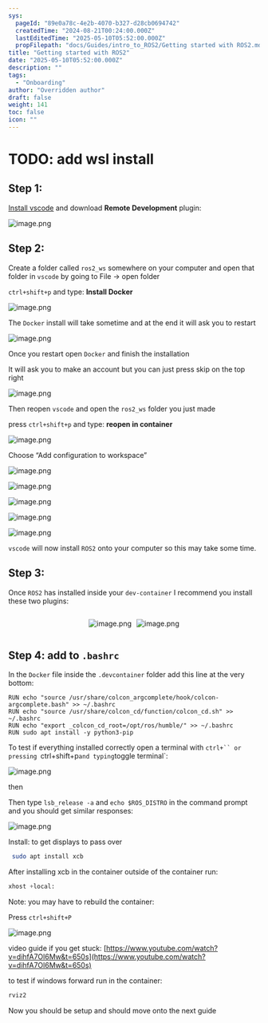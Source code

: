 ```yaml
---
sys:
  pageId: "89e0a78c-4e2b-4070-b327-d28cb0694742"
  createdTime: "2024-08-21T00:24:00.000Z"
  lastEditedTime: "2025-05-10T05:52:00.000Z"
  propFilepath: "docs/Guides/intro_to_ROS2/Getting started with ROS2.md"
title: "Getting started with ROS2"
date: "2025-05-10T05:52:00.000Z"
description: ""
tags:
  - "Onboarding"
author: "Overridden author"
draft: false
weight: 141
toc: false
icon: ""
---
```


# TODO: add wsl install

## Step 1:

[Install vscode](https://code.visualstudio.com/download) and download **Remote Development** plugin:

![image.png](https://prod-files-secure.s3.us-west-2.amazonaws.com/d518164a-d88e-44d1-a4ee-3adb3bd8bce0/efb52993-1881-4a40-b95e-6f020334f022/image.png?X-Amz-Algorithm=AWS4-HMAC-SHA256&X-Amz-Content-Sha256=UNSIGNED-PAYLOAD&X-Amz-Credential=ASIAZI2LB466UZ6FA6KP%2F20250529%2Fus-west-2%2Fs3%2Faws4_request&X-Amz-Date=20250529T121543Z&X-Amz-Expires=3600&X-Amz-Security-Token=IQoJb3JpZ2luX2VjEMT%2F%2F%2F%2F%2F%2F%2F%2F%2F%2FwEaCXVzLXdlc3QtMiJHMEUCIAoh45niYvgIgG89Mbfe4GWvuL5FOQzDlMWeXiX%2FocN%2FAiEAxsxpSigezWWYcBvHgSteGWgwFytOyQbZD%2BS8I9DABpMqiAQIjP%2F%2F%2F%2F%2F%2F%2F%2F%2F%2FARAAGgw2Mzc0MjMxODM4MDUiDKcW%2Fd7Px%2FvY%2BFF7PircAxhk4YLy6X6RFjOojayNb4WBNxwInWzG0enbcCslk7SVJSvwbAkJiv3QfoejQ6IS2kXti1Uu1ehR83BswJq%2BclpS8ZtQD%2FleY8%2FfMkxCiIsTveMdcTxdY6h7eZ7v8eB5N7RJMvWDq6XM2tZDpGb9%2B40%2FjAMebQPZ6mnPs3jBFp0W8WBR2vgUNnA1f7Pd5kGp6RD1Z%2FKCBXYq1A410Eo7N1JDbuywmIMu%2FFHm5vtIg3v5bxSA1%2BXowZWu1fM8vUnD%2FFZaF2HB6TcihsPOcymgr7%2BLq3r9uPTC5zwRok8eWDW7qFrPBdPQ1DL0F7dL%2B1Nw0XcTJdS77jDPsDwXeFuPhdG57%2FEeaiy0QVsbPYtgbFpIFB49sxiiMgonSGI3YdDuNsTPUI6T92GOvWyND6WfLtzk8R6zKguXwCVSJiQN9aTZSaWftNoDVUH9QT9yYdgKVTMKvI5YIgmiTsEFV18bWEoVY914dbFE6abWN4ExAy578BAIO3SRgwwjvu3D2wd3GUUaGiaH%2BMmnBld4FCQZau8DgxZTWDb8%2FcNbKv%2F2xr7cB8TLXk77zI8kjM2bG2yy8yxO%2BO6k%2FlusUaR6f8d4qwd91Q4OR7SNc5St%2FMDPaATCNVAUwI3xNGcYYUlXMPCI4cEGOqUBw%2FdJGnTganxiuDTQMLhjXvE24o1SB%2FOwDt6tNsrWFK2H5cQPluM8bQdCnPviIqFkCEswg53vOEKEksNAnYv2%2B79MHdAl07%2F5sgAdyvAMor5M2HGG81Luh%2BjAdWJQ7URi5rKyCsBW9OFfLdHy4%2Fu5cGXNCPi610iN41DsNv8aSRqKfP7Xnjx9h9V0ezpXQ8I1jzsrjysUgRnWAFRe9PQbCWwwDZky&X-Amz-Signature=24c11eb52c6759439a58828d40f51ce91ff6443338da95fbf9d5e70cdaf15b65&X-Amz-SignedHeaders=host&x-id=GetObject)

## Step 2:

Create a folder called `ros2_ws` somewhere on your computer and open that folder in `vscode` by going to File → open folder 

`ctrl+shift+p` and type: **Install Docker**

![image.png](https://prod-files-secure.s3.us-west-2.amazonaws.com/d518164a-d88e-44d1-a4ee-3adb3bd8bce0/2269dc0e-1cd5-47ff-bceb-c04ad9b2eab0/image.png?X-Amz-Algorithm=AWS4-HMAC-SHA256&X-Amz-Content-Sha256=UNSIGNED-PAYLOAD&X-Amz-Credential=ASIAZI2LB466UZ6FA6KP%2F20250529%2Fus-west-2%2Fs3%2Faws4_request&X-Amz-Date=20250529T121543Z&X-Amz-Expires=3600&X-Amz-Security-Token=IQoJb3JpZ2luX2VjEMT%2F%2F%2F%2F%2F%2F%2F%2F%2F%2FwEaCXVzLXdlc3QtMiJHMEUCIAoh45niYvgIgG89Mbfe4GWvuL5FOQzDlMWeXiX%2FocN%2FAiEAxsxpSigezWWYcBvHgSteGWgwFytOyQbZD%2BS8I9DABpMqiAQIjP%2F%2F%2F%2F%2F%2F%2F%2F%2F%2FARAAGgw2Mzc0MjMxODM4MDUiDKcW%2Fd7Px%2FvY%2BFF7PircAxhk4YLy6X6RFjOojayNb4WBNxwInWzG0enbcCslk7SVJSvwbAkJiv3QfoejQ6IS2kXti1Uu1ehR83BswJq%2BclpS8ZtQD%2FleY8%2FfMkxCiIsTveMdcTxdY6h7eZ7v8eB5N7RJMvWDq6XM2tZDpGb9%2B40%2FjAMebQPZ6mnPs3jBFp0W8WBR2vgUNnA1f7Pd5kGp6RD1Z%2FKCBXYq1A410Eo7N1JDbuywmIMu%2FFHm5vtIg3v5bxSA1%2BXowZWu1fM8vUnD%2FFZaF2HB6TcihsPOcymgr7%2BLq3r9uPTC5zwRok8eWDW7qFrPBdPQ1DL0F7dL%2B1Nw0XcTJdS77jDPsDwXeFuPhdG57%2FEeaiy0QVsbPYtgbFpIFB49sxiiMgonSGI3YdDuNsTPUI6T92GOvWyND6WfLtzk8R6zKguXwCVSJiQN9aTZSaWftNoDVUH9QT9yYdgKVTMKvI5YIgmiTsEFV18bWEoVY914dbFE6abWN4ExAy578BAIO3SRgwwjvu3D2wd3GUUaGiaH%2BMmnBld4FCQZau8DgxZTWDb8%2FcNbKv%2F2xr7cB8TLXk77zI8kjM2bG2yy8yxO%2BO6k%2FlusUaR6f8d4qwd91Q4OR7SNc5St%2FMDPaATCNVAUwI3xNGcYYUlXMPCI4cEGOqUBw%2FdJGnTganxiuDTQMLhjXvE24o1SB%2FOwDt6tNsrWFK2H5cQPluM8bQdCnPviIqFkCEswg53vOEKEksNAnYv2%2B79MHdAl07%2F5sgAdyvAMor5M2HGG81Luh%2BjAdWJQ7URi5rKyCsBW9OFfLdHy4%2Fu5cGXNCPi610iN41DsNv8aSRqKfP7Xnjx9h9V0ezpXQ8I1jzsrjysUgRnWAFRe9PQbCWwwDZky&X-Amz-Signature=ce0d807ed557240e16d10ab1024a5992c69412879bbe2725d7b43763b596df53&X-Amz-SignedHeaders=host&x-id=GetObject)

The `Docker` install will take sometime and at the end it will ask you to restart

![image.png](https://prod-files-secure.s3.us-west-2.amazonaws.com/d518164a-d88e-44d1-a4ee-3adb3bd8bce0/ed233f78-be33-4b1f-b89c-9c346c0e961e/image.png?X-Amz-Algorithm=AWS4-HMAC-SHA256&X-Amz-Content-Sha256=UNSIGNED-PAYLOAD&X-Amz-Credential=ASIAZI2LB466UZ6FA6KP%2F20250529%2Fus-west-2%2Fs3%2Faws4_request&X-Amz-Date=20250529T121543Z&X-Amz-Expires=3600&X-Amz-Security-Token=IQoJb3JpZ2luX2VjEMT%2F%2F%2F%2F%2F%2F%2F%2F%2F%2FwEaCXVzLXdlc3QtMiJHMEUCIAoh45niYvgIgG89Mbfe4GWvuL5FOQzDlMWeXiX%2FocN%2FAiEAxsxpSigezWWYcBvHgSteGWgwFytOyQbZD%2BS8I9DABpMqiAQIjP%2F%2F%2F%2F%2F%2F%2F%2F%2F%2FARAAGgw2Mzc0MjMxODM4MDUiDKcW%2Fd7Px%2FvY%2BFF7PircAxhk4YLy6X6RFjOojayNb4WBNxwInWzG0enbcCslk7SVJSvwbAkJiv3QfoejQ6IS2kXti1Uu1ehR83BswJq%2BclpS8ZtQD%2FleY8%2FfMkxCiIsTveMdcTxdY6h7eZ7v8eB5N7RJMvWDq6XM2tZDpGb9%2B40%2FjAMebQPZ6mnPs3jBFp0W8WBR2vgUNnA1f7Pd5kGp6RD1Z%2FKCBXYq1A410Eo7N1JDbuywmIMu%2FFHm5vtIg3v5bxSA1%2BXowZWu1fM8vUnD%2FFZaF2HB6TcihsPOcymgr7%2BLq3r9uPTC5zwRok8eWDW7qFrPBdPQ1DL0F7dL%2B1Nw0XcTJdS77jDPsDwXeFuPhdG57%2FEeaiy0QVsbPYtgbFpIFB49sxiiMgonSGI3YdDuNsTPUI6T92GOvWyND6WfLtzk8R6zKguXwCVSJiQN9aTZSaWftNoDVUH9QT9yYdgKVTMKvI5YIgmiTsEFV18bWEoVY914dbFE6abWN4ExAy578BAIO3SRgwwjvu3D2wd3GUUaGiaH%2BMmnBld4FCQZau8DgxZTWDb8%2FcNbKv%2F2xr7cB8TLXk77zI8kjM2bG2yy8yxO%2BO6k%2FlusUaR6f8d4qwd91Q4OR7SNc5St%2FMDPaATCNVAUwI3xNGcYYUlXMPCI4cEGOqUBw%2FdJGnTganxiuDTQMLhjXvE24o1SB%2FOwDt6tNsrWFK2H5cQPluM8bQdCnPviIqFkCEswg53vOEKEksNAnYv2%2B79MHdAl07%2F5sgAdyvAMor5M2HGG81Luh%2BjAdWJQ7URi5rKyCsBW9OFfLdHy4%2Fu5cGXNCPi610iN41DsNv8aSRqKfP7Xnjx9h9V0ezpXQ8I1jzsrjysUgRnWAFRe9PQbCWwwDZky&X-Amz-Signature=0ffdc30609cc321c301fa14b585971a372ff5e413068b7281004824fe1e14277&X-Amz-SignedHeaders=host&x-id=GetObject)

Once you restart open `Docker` and finish the installation

It will ask you to make an account but you can just press skip on the top right

![image.png](https://prod-files-secure.s3.us-west-2.amazonaws.com/d518164a-d88e-44d1-a4ee-3adb3bd8bce0/21010ad9-1659-4fd9-9f59-9932a09b2a3d/image.png?X-Amz-Algorithm=AWS4-HMAC-SHA256&X-Amz-Content-Sha256=UNSIGNED-PAYLOAD&X-Amz-Credential=ASIAZI2LB466UZ6FA6KP%2F20250529%2Fus-west-2%2Fs3%2Faws4_request&X-Amz-Date=20250529T121543Z&X-Amz-Expires=3600&X-Amz-Security-Token=IQoJb3JpZ2luX2VjEMT%2F%2F%2F%2F%2F%2F%2F%2F%2F%2FwEaCXVzLXdlc3QtMiJHMEUCIAoh45niYvgIgG89Mbfe4GWvuL5FOQzDlMWeXiX%2FocN%2FAiEAxsxpSigezWWYcBvHgSteGWgwFytOyQbZD%2BS8I9DABpMqiAQIjP%2F%2F%2F%2F%2F%2F%2F%2F%2F%2FARAAGgw2Mzc0MjMxODM4MDUiDKcW%2Fd7Px%2FvY%2BFF7PircAxhk4YLy6X6RFjOojayNb4WBNxwInWzG0enbcCslk7SVJSvwbAkJiv3QfoejQ6IS2kXti1Uu1ehR83BswJq%2BclpS8ZtQD%2FleY8%2FfMkxCiIsTveMdcTxdY6h7eZ7v8eB5N7RJMvWDq6XM2tZDpGb9%2B40%2FjAMebQPZ6mnPs3jBFp0W8WBR2vgUNnA1f7Pd5kGp6RD1Z%2FKCBXYq1A410Eo7N1JDbuywmIMu%2FFHm5vtIg3v5bxSA1%2BXowZWu1fM8vUnD%2FFZaF2HB6TcihsPOcymgr7%2BLq3r9uPTC5zwRok8eWDW7qFrPBdPQ1DL0F7dL%2B1Nw0XcTJdS77jDPsDwXeFuPhdG57%2FEeaiy0QVsbPYtgbFpIFB49sxiiMgonSGI3YdDuNsTPUI6T92GOvWyND6WfLtzk8R6zKguXwCVSJiQN9aTZSaWftNoDVUH9QT9yYdgKVTMKvI5YIgmiTsEFV18bWEoVY914dbFE6abWN4ExAy578BAIO3SRgwwjvu3D2wd3GUUaGiaH%2BMmnBld4FCQZau8DgxZTWDb8%2FcNbKv%2F2xr7cB8TLXk77zI8kjM2bG2yy8yxO%2BO6k%2FlusUaR6f8d4qwd91Q4OR7SNc5St%2FMDPaATCNVAUwI3xNGcYYUlXMPCI4cEGOqUBw%2FdJGnTganxiuDTQMLhjXvE24o1SB%2FOwDt6tNsrWFK2H5cQPluM8bQdCnPviIqFkCEswg53vOEKEksNAnYv2%2B79MHdAl07%2F5sgAdyvAMor5M2HGG81Luh%2BjAdWJQ7URi5rKyCsBW9OFfLdHy4%2Fu5cGXNCPi610iN41DsNv8aSRqKfP7Xnjx9h9V0ezpXQ8I1jzsrjysUgRnWAFRe9PQbCWwwDZky&X-Amz-Signature=8b6cff9769ae91c322c2761b2b9e609308202eadd4660ed94369b3acd9f37444&X-Amz-SignedHeaders=host&x-id=GetObject)

Then reopen `vscode` and open the `ros2_ws` folder you just made

press `ctrl+shift+p` and type: **reopen in container**

![image.png](https://prod-files-secure.s3.us-west-2.amazonaws.com/d518164a-d88e-44d1-a4ee-3adb3bd8bce0/4e93b8c2-41ad-488c-8095-c74205196118/image.png?X-Amz-Algorithm=AWS4-HMAC-SHA256&X-Amz-Content-Sha256=UNSIGNED-PAYLOAD&X-Amz-Credential=ASIAZI2LB466UZ6FA6KP%2F20250529%2Fus-west-2%2Fs3%2Faws4_request&X-Amz-Date=20250529T121543Z&X-Amz-Expires=3600&X-Amz-Security-Token=IQoJb3JpZ2luX2VjEMT%2F%2F%2F%2F%2F%2F%2F%2F%2F%2FwEaCXVzLXdlc3QtMiJHMEUCIAoh45niYvgIgG89Mbfe4GWvuL5FOQzDlMWeXiX%2FocN%2FAiEAxsxpSigezWWYcBvHgSteGWgwFytOyQbZD%2BS8I9DABpMqiAQIjP%2F%2F%2F%2F%2F%2F%2F%2F%2F%2FARAAGgw2Mzc0MjMxODM4MDUiDKcW%2Fd7Px%2FvY%2BFF7PircAxhk4YLy6X6RFjOojayNb4WBNxwInWzG0enbcCslk7SVJSvwbAkJiv3QfoejQ6IS2kXti1Uu1ehR83BswJq%2BclpS8ZtQD%2FleY8%2FfMkxCiIsTveMdcTxdY6h7eZ7v8eB5N7RJMvWDq6XM2tZDpGb9%2B40%2FjAMebQPZ6mnPs3jBFp0W8WBR2vgUNnA1f7Pd5kGp6RD1Z%2FKCBXYq1A410Eo7N1JDbuywmIMu%2FFHm5vtIg3v5bxSA1%2BXowZWu1fM8vUnD%2FFZaF2HB6TcihsPOcymgr7%2BLq3r9uPTC5zwRok8eWDW7qFrPBdPQ1DL0F7dL%2B1Nw0XcTJdS77jDPsDwXeFuPhdG57%2FEeaiy0QVsbPYtgbFpIFB49sxiiMgonSGI3YdDuNsTPUI6T92GOvWyND6WfLtzk8R6zKguXwCVSJiQN9aTZSaWftNoDVUH9QT9yYdgKVTMKvI5YIgmiTsEFV18bWEoVY914dbFE6abWN4ExAy578BAIO3SRgwwjvu3D2wd3GUUaGiaH%2BMmnBld4FCQZau8DgxZTWDb8%2FcNbKv%2F2xr7cB8TLXk77zI8kjM2bG2yy8yxO%2BO6k%2FlusUaR6f8d4qwd91Q4OR7SNc5St%2FMDPaATCNVAUwI3xNGcYYUlXMPCI4cEGOqUBw%2FdJGnTganxiuDTQMLhjXvE24o1SB%2FOwDt6tNsrWFK2H5cQPluM8bQdCnPviIqFkCEswg53vOEKEksNAnYv2%2B79MHdAl07%2F5sgAdyvAMor5M2HGG81Luh%2BjAdWJQ7URi5rKyCsBW9OFfLdHy4%2Fu5cGXNCPi610iN41DsNv8aSRqKfP7Xnjx9h9V0ezpXQ8I1jzsrjysUgRnWAFRe9PQbCWwwDZky&X-Amz-Signature=379a068649a681fb4edcfb6b33ebd7ccdf17aef9a099b61b4ee0c1906eed5648&X-Amz-SignedHeaders=host&x-id=GetObject)

Choose “Add configuration to workspace”

![image.png](https://prod-files-secure.s3.us-west-2.amazonaws.com/d518164a-d88e-44d1-a4ee-3adb3bd8bce0/9560b282-5060-4989-ba37-97e7b2c22476/image.png?X-Amz-Algorithm=AWS4-HMAC-SHA256&X-Amz-Content-Sha256=UNSIGNED-PAYLOAD&X-Amz-Credential=ASIAZI2LB466UZ6FA6KP%2F20250529%2Fus-west-2%2Fs3%2Faws4_request&X-Amz-Date=20250529T121543Z&X-Amz-Expires=3600&X-Amz-Security-Token=IQoJb3JpZ2luX2VjEMT%2F%2F%2F%2F%2F%2F%2F%2F%2F%2FwEaCXVzLXdlc3QtMiJHMEUCIAoh45niYvgIgG89Mbfe4GWvuL5FOQzDlMWeXiX%2FocN%2FAiEAxsxpSigezWWYcBvHgSteGWgwFytOyQbZD%2BS8I9DABpMqiAQIjP%2F%2F%2F%2F%2F%2F%2F%2F%2F%2FARAAGgw2Mzc0MjMxODM4MDUiDKcW%2Fd7Px%2FvY%2BFF7PircAxhk4YLy6X6RFjOojayNb4WBNxwInWzG0enbcCslk7SVJSvwbAkJiv3QfoejQ6IS2kXti1Uu1ehR83BswJq%2BclpS8ZtQD%2FleY8%2FfMkxCiIsTveMdcTxdY6h7eZ7v8eB5N7RJMvWDq6XM2tZDpGb9%2B40%2FjAMebQPZ6mnPs3jBFp0W8WBR2vgUNnA1f7Pd5kGp6RD1Z%2FKCBXYq1A410Eo7N1JDbuywmIMu%2FFHm5vtIg3v5bxSA1%2BXowZWu1fM8vUnD%2FFZaF2HB6TcihsPOcymgr7%2BLq3r9uPTC5zwRok8eWDW7qFrPBdPQ1DL0F7dL%2B1Nw0XcTJdS77jDPsDwXeFuPhdG57%2FEeaiy0QVsbPYtgbFpIFB49sxiiMgonSGI3YdDuNsTPUI6T92GOvWyND6WfLtzk8R6zKguXwCVSJiQN9aTZSaWftNoDVUH9QT9yYdgKVTMKvI5YIgmiTsEFV18bWEoVY914dbFE6abWN4ExAy578BAIO3SRgwwjvu3D2wd3GUUaGiaH%2BMmnBld4FCQZau8DgxZTWDb8%2FcNbKv%2F2xr7cB8TLXk77zI8kjM2bG2yy8yxO%2BO6k%2FlusUaR6f8d4qwd91Q4OR7SNc5St%2FMDPaATCNVAUwI3xNGcYYUlXMPCI4cEGOqUBw%2FdJGnTganxiuDTQMLhjXvE24o1SB%2FOwDt6tNsrWFK2H5cQPluM8bQdCnPviIqFkCEswg53vOEKEksNAnYv2%2B79MHdAl07%2F5sgAdyvAMor5M2HGG81Luh%2BjAdWJQ7URi5rKyCsBW9OFfLdHy4%2Fu5cGXNCPi610iN41DsNv8aSRqKfP7Xnjx9h9V0ezpXQ8I1jzsrjysUgRnWAFRe9PQbCWwwDZky&X-Amz-Signature=53b114486bb490ad4a70513ae46ffe91cdd5f1ea9c163b5c9e9d692de71b8848&X-Amz-SignedHeaders=host&x-id=GetObject)

![image.png](https://prod-files-secure.s3.us-west-2.amazonaws.com/d518164a-d88e-44d1-a4ee-3adb3bd8bce0/2ee63f81-886b-48e8-a553-dc6e5eac99e4/image.png?X-Amz-Algorithm=AWS4-HMAC-SHA256&X-Amz-Content-Sha256=UNSIGNED-PAYLOAD&X-Amz-Credential=ASIAZI2LB466UZ6FA6KP%2F20250529%2Fus-west-2%2Fs3%2Faws4_request&X-Amz-Date=20250529T121543Z&X-Amz-Expires=3600&X-Amz-Security-Token=IQoJb3JpZ2luX2VjEMT%2F%2F%2F%2F%2F%2F%2F%2F%2F%2FwEaCXVzLXdlc3QtMiJHMEUCIAoh45niYvgIgG89Mbfe4GWvuL5FOQzDlMWeXiX%2FocN%2FAiEAxsxpSigezWWYcBvHgSteGWgwFytOyQbZD%2BS8I9DABpMqiAQIjP%2F%2F%2F%2F%2F%2F%2F%2F%2F%2FARAAGgw2Mzc0MjMxODM4MDUiDKcW%2Fd7Px%2FvY%2BFF7PircAxhk4YLy6X6RFjOojayNb4WBNxwInWzG0enbcCslk7SVJSvwbAkJiv3QfoejQ6IS2kXti1Uu1ehR83BswJq%2BclpS8ZtQD%2FleY8%2FfMkxCiIsTveMdcTxdY6h7eZ7v8eB5N7RJMvWDq6XM2tZDpGb9%2B40%2FjAMebQPZ6mnPs3jBFp0W8WBR2vgUNnA1f7Pd5kGp6RD1Z%2FKCBXYq1A410Eo7N1JDbuywmIMu%2FFHm5vtIg3v5bxSA1%2BXowZWu1fM8vUnD%2FFZaF2HB6TcihsPOcymgr7%2BLq3r9uPTC5zwRok8eWDW7qFrPBdPQ1DL0F7dL%2B1Nw0XcTJdS77jDPsDwXeFuPhdG57%2FEeaiy0QVsbPYtgbFpIFB49sxiiMgonSGI3YdDuNsTPUI6T92GOvWyND6WfLtzk8R6zKguXwCVSJiQN9aTZSaWftNoDVUH9QT9yYdgKVTMKvI5YIgmiTsEFV18bWEoVY914dbFE6abWN4ExAy578BAIO3SRgwwjvu3D2wd3GUUaGiaH%2BMmnBld4FCQZau8DgxZTWDb8%2FcNbKv%2F2xr7cB8TLXk77zI8kjM2bG2yy8yxO%2BO6k%2FlusUaR6f8d4qwd91Q4OR7SNc5St%2FMDPaATCNVAUwI3xNGcYYUlXMPCI4cEGOqUBw%2FdJGnTganxiuDTQMLhjXvE24o1SB%2FOwDt6tNsrWFK2H5cQPluM8bQdCnPviIqFkCEswg53vOEKEksNAnYv2%2B79MHdAl07%2F5sgAdyvAMor5M2HGG81Luh%2BjAdWJQ7URi5rKyCsBW9OFfLdHy4%2Fu5cGXNCPi610iN41DsNv8aSRqKfP7Xnjx9h9V0ezpXQ8I1jzsrjysUgRnWAFRe9PQbCWwwDZky&X-Amz-Signature=04b3330c1a8fd53c04d8971ab050102984e2c16c11c1c1c164b4a224bd3da48b&X-Amz-SignedHeaders=host&x-id=GetObject)

![image.png](https://prod-files-secure.s3.us-west-2.amazonaws.com/d518164a-d88e-44d1-a4ee-3adb3bd8bce0/ae1580b2-b048-407e-aed9-b584224a7a04/image.png?X-Amz-Algorithm=AWS4-HMAC-SHA256&X-Amz-Content-Sha256=UNSIGNED-PAYLOAD&X-Amz-Credential=ASIAZI2LB466UZ6FA6KP%2F20250529%2Fus-west-2%2Fs3%2Faws4_request&X-Amz-Date=20250529T121543Z&X-Amz-Expires=3600&X-Amz-Security-Token=IQoJb3JpZ2luX2VjEMT%2F%2F%2F%2F%2F%2F%2F%2F%2F%2FwEaCXVzLXdlc3QtMiJHMEUCIAoh45niYvgIgG89Mbfe4GWvuL5FOQzDlMWeXiX%2FocN%2FAiEAxsxpSigezWWYcBvHgSteGWgwFytOyQbZD%2BS8I9DABpMqiAQIjP%2F%2F%2F%2F%2F%2F%2F%2F%2F%2FARAAGgw2Mzc0MjMxODM4MDUiDKcW%2Fd7Px%2FvY%2BFF7PircAxhk4YLy6X6RFjOojayNb4WBNxwInWzG0enbcCslk7SVJSvwbAkJiv3QfoejQ6IS2kXti1Uu1ehR83BswJq%2BclpS8ZtQD%2FleY8%2FfMkxCiIsTveMdcTxdY6h7eZ7v8eB5N7RJMvWDq6XM2tZDpGb9%2B40%2FjAMebQPZ6mnPs3jBFp0W8WBR2vgUNnA1f7Pd5kGp6RD1Z%2FKCBXYq1A410Eo7N1JDbuywmIMu%2FFHm5vtIg3v5bxSA1%2BXowZWu1fM8vUnD%2FFZaF2HB6TcihsPOcymgr7%2BLq3r9uPTC5zwRok8eWDW7qFrPBdPQ1DL0F7dL%2B1Nw0XcTJdS77jDPsDwXeFuPhdG57%2FEeaiy0QVsbPYtgbFpIFB49sxiiMgonSGI3YdDuNsTPUI6T92GOvWyND6WfLtzk8R6zKguXwCVSJiQN9aTZSaWftNoDVUH9QT9yYdgKVTMKvI5YIgmiTsEFV18bWEoVY914dbFE6abWN4ExAy578BAIO3SRgwwjvu3D2wd3GUUaGiaH%2BMmnBld4FCQZau8DgxZTWDb8%2FcNbKv%2F2xr7cB8TLXk77zI8kjM2bG2yy8yxO%2BO6k%2FlusUaR6f8d4qwd91Q4OR7SNc5St%2FMDPaATCNVAUwI3xNGcYYUlXMPCI4cEGOqUBw%2FdJGnTganxiuDTQMLhjXvE24o1SB%2FOwDt6tNsrWFK2H5cQPluM8bQdCnPviIqFkCEswg53vOEKEksNAnYv2%2B79MHdAl07%2F5sgAdyvAMor5M2HGG81Luh%2BjAdWJQ7URi5rKyCsBW9OFfLdHy4%2Fu5cGXNCPi610iN41DsNv8aSRqKfP7Xnjx9h9V0ezpXQ8I1jzsrjysUgRnWAFRe9PQbCWwwDZky&X-Amz-Signature=1d085c588cc1aa5a720f466cea1dbe285f77e59945f20f230020a9553c19946f&X-Amz-SignedHeaders=host&x-id=GetObject)

![image.png](https://prod-files-secure.s3.us-west-2.amazonaws.com/d518164a-d88e-44d1-a4ee-3adb3bd8bce0/53255b28-f75e-430f-b9e3-c0ac8577e42b/image.png?X-Amz-Algorithm=AWS4-HMAC-SHA256&X-Amz-Content-Sha256=UNSIGNED-PAYLOAD&X-Amz-Credential=ASIAZI2LB466UZ6FA6KP%2F20250529%2Fus-west-2%2Fs3%2Faws4_request&X-Amz-Date=20250529T121543Z&X-Amz-Expires=3600&X-Amz-Security-Token=IQoJb3JpZ2luX2VjEMT%2F%2F%2F%2F%2F%2F%2F%2F%2F%2FwEaCXVzLXdlc3QtMiJHMEUCIAoh45niYvgIgG89Mbfe4GWvuL5FOQzDlMWeXiX%2FocN%2FAiEAxsxpSigezWWYcBvHgSteGWgwFytOyQbZD%2BS8I9DABpMqiAQIjP%2F%2F%2F%2F%2F%2F%2F%2F%2F%2FARAAGgw2Mzc0MjMxODM4MDUiDKcW%2Fd7Px%2FvY%2BFF7PircAxhk4YLy6X6RFjOojayNb4WBNxwInWzG0enbcCslk7SVJSvwbAkJiv3QfoejQ6IS2kXti1Uu1ehR83BswJq%2BclpS8ZtQD%2FleY8%2FfMkxCiIsTveMdcTxdY6h7eZ7v8eB5N7RJMvWDq6XM2tZDpGb9%2B40%2FjAMebQPZ6mnPs3jBFp0W8WBR2vgUNnA1f7Pd5kGp6RD1Z%2FKCBXYq1A410Eo7N1JDbuywmIMu%2FFHm5vtIg3v5bxSA1%2BXowZWu1fM8vUnD%2FFZaF2HB6TcihsPOcymgr7%2BLq3r9uPTC5zwRok8eWDW7qFrPBdPQ1DL0F7dL%2B1Nw0XcTJdS77jDPsDwXeFuPhdG57%2FEeaiy0QVsbPYtgbFpIFB49sxiiMgonSGI3YdDuNsTPUI6T92GOvWyND6WfLtzk8R6zKguXwCVSJiQN9aTZSaWftNoDVUH9QT9yYdgKVTMKvI5YIgmiTsEFV18bWEoVY914dbFE6abWN4ExAy578BAIO3SRgwwjvu3D2wd3GUUaGiaH%2BMmnBld4FCQZau8DgxZTWDb8%2FcNbKv%2F2xr7cB8TLXk77zI8kjM2bG2yy8yxO%2BO6k%2FlusUaR6f8d4qwd91Q4OR7SNc5St%2FMDPaATCNVAUwI3xNGcYYUlXMPCI4cEGOqUBw%2FdJGnTganxiuDTQMLhjXvE24o1SB%2FOwDt6tNsrWFK2H5cQPluM8bQdCnPviIqFkCEswg53vOEKEksNAnYv2%2B79MHdAl07%2F5sgAdyvAMor5M2HGG81Luh%2BjAdWJQ7URi5rKyCsBW9OFfLdHy4%2Fu5cGXNCPi610iN41DsNv8aSRqKfP7Xnjx9h9V0ezpXQ8I1jzsrjysUgRnWAFRe9PQbCWwwDZky&X-Amz-Signature=1883cffeb8439a89021f7a2171cb6609a2faf91abae09de5bd37b3637c610a6d&X-Amz-SignedHeaders=host&x-id=GetObject)

![image.png](https://prod-files-secure.s3.us-west-2.amazonaws.com/d518164a-d88e-44d1-a4ee-3adb3bd8bce0/7c562767-5af9-4ffb-97d1-327bcdf4ee00/image.png?X-Amz-Algorithm=AWS4-HMAC-SHA256&X-Amz-Content-Sha256=UNSIGNED-PAYLOAD&X-Amz-Credential=ASIAZI2LB466UZ6FA6KP%2F20250529%2Fus-west-2%2Fs3%2Faws4_request&X-Amz-Date=20250529T121543Z&X-Amz-Expires=3600&X-Amz-Security-Token=IQoJb3JpZ2luX2VjEMT%2F%2F%2F%2F%2F%2F%2F%2F%2F%2FwEaCXVzLXdlc3QtMiJHMEUCIAoh45niYvgIgG89Mbfe4GWvuL5FOQzDlMWeXiX%2FocN%2FAiEAxsxpSigezWWYcBvHgSteGWgwFytOyQbZD%2BS8I9DABpMqiAQIjP%2F%2F%2F%2F%2F%2F%2F%2F%2F%2FARAAGgw2Mzc0MjMxODM4MDUiDKcW%2Fd7Px%2FvY%2BFF7PircAxhk4YLy6X6RFjOojayNb4WBNxwInWzG0enbcCslk7SVJSvwbAkJiv3QfoejQ6IS2kXti1Uu1ehR83BswJq%2BclpS8ZtQD%2FleY8%2FfMkxCiIsTveMdcTxdY6h7eZ7v8eB5N7RJMvWDq6XM2tZDpGb9%2B40%2FjAMebQPZ6mnPs3jBFp0W8WBR2vgUNnA1f7Pd5kGp6RD1Z%2FKCBXYq1A410Eo7N1JDbuywmIMu%2FFHm5vtIg3v5bxSA1%2BXowZWu1fM8vUnD%2FFZaF2HB6TcihsPOcymgr7%2BLq3r9uPTC5zwRok8eWDW7qFrPBdPQ1DL0F7dL%2B1Nw0XcTJdS77jDPsDwXeFuPhdG57%2FEeaiy0QVsbPYtgbFpIFB49sxiiMgonSGI3YdDuNsTPUI6T92GOvWyND6WfLtzk8R6zKguXwCVSJiQN9aTZSaWftNoDVUH9QT9yYdgKVTMKvI5YIgmiTsEFV18bWEoVY914dbFE6abWN4ExAy578BAIO3SRgwwjvu3D2wd3GUUaGiaH%2BMmnBld4FCQZau8DgxZTWDb8%2FcNbKv%2F2xr7cB8TLXk77zI8kjM2bG2yy8yxO%2BO6k%2FlusUaR6f8d4qwd91Q4OR7SNc5St%2FMDPaATCNVAUwI3xNGcYYUlXMPCI4cEGOqUBw%2FdJGnTganxiuDTQMLhjXvE24o1SB%2FOwDt6tNsrWFK2H5cQPluM8bQdCnPviIqFkCEswg53vOEKEksNAnYv2%2B79MHdAl07%2F5sgAdyvAMor5M2HGG81Luh%2BjAdWJQ7URi5rKyCsBW9OFfLdHy4%2Fu5cGXNCPi610iN41DsNv8aSRqKfP7Xnjx9h9V0ezpXQ8I1jzsrjysUgRnWAFRe9PQbCWwwDZky&X-Amz-Signature=9cd07e37d222672171cf4264d45b2fadb321591ba2bf121bac932b8f95cc324c&X-Amz-SignedHeaders=host&x-id=GetObject)

`vscode` will now install `ROS2` onto your computer so this may take some time.

## Step 3:

Once `ROS2` has installed inside your `dev-container` I recommend you install these two plugins:

<div style="display: flex;flex-direction: row; column-gap:10px; max-width: 630px;justify-content: center;">
<div>

![image.png](https://prod-files-secure.s3.us-west-2.amazonaws.com/d518164a-d88e-44d1-a4ee-3adb3bd8bce0/3fc3d550-5a54-4ba1-ba6b-faa01cdb7369/image.png?X-Amz-Algorithm=AWS4-HMAC-SHA256&X-Amz-Content-Sha256=UNSIGNED-PAYLOAD&X-Amz-Credential=ASIAZI2LB4667RF6DZJO%2F20250529%2Fus-west-2%2Fs3%2Faws4_request&X-Amz-Date=20250529T121544Z&X-Amz-Expires=3600&X-Amz-Security-Token=IQoJb3JpZ2luX2VjEMT%2F%2F%2F%2F%2F%2F%2F%2F%2F%2FwEaCXVzLXdlc3QtMiJIMEYCIQC%2BiMiUV%2BMsXnYl6jgRDaZbmluqWHJpUrZd2OlnuqoDTAIhAPOPunicdC0x2cIfWgwwXPTNs7DzF6cTzX1Q0Ce0lPPgKogECI3%2F%2F%2F%2F%2F%2F%2F%2F%2F%2FwEQABoMNjM3NDIzMTgzODA1IgzZ44zouG9i8LnMBZ8q3APAoyI04%2BYHtpK2pFaBh5Us2zk7vJvGs9uo6D0VUjCswVGJar1M8KG6jBbgzfFihMvsS5DlztG2FE3ekhg81MoHC0HP9xG7dwq%2BtmzFGmzwLtkDQUWU6%2Bidhc6JroV7y%2FtnQdaaT5vd%2Fu7bOa0iglYfqYMzCX%2Fp%2FgEpp2wV7bU59veX15uz941eE%2BYOuG6ZmJT%2FRsfI3R9FD4uBaV415ZZiLKAYsn2mD38bMFlwxmkU2Mb7xq4t3mPRMmgQA%2FCFdud6Qe6eVnsrOTvbxUya3ikW6P0Ui0%2ByR%2B7dWNB%2BItZF2pUUojs5uzCbbGHnBsguh0%2FMXjPUa8Vm9ezJVDdyuNqRaj2sEtNs2ZxclJHuKXygUbC4vqiq88vOi7fdhvAvUvln9eY0wSL%2FHiniBezrB9RtAVPhUQIBcO7yTDtrBHsrlvzzzBnEERXV7q9aawxGcCi8MOYjqGB73egB3tKnT9AZzxC0fHY8pRZtaKSufYbQTVJR3u3WxUOu9aOjoxZhJ4WjBhSVncTwTJAfMuKc87rUBfkGCF%2BIKXId1PXHXjerVP3B2soCZj0m9IK5mH0Z0Qma8Hx43HqG%2FWaB3jSt7h1eJgdkUmwVviM4aEGc%2Bnn%2BQ82FFRua8Y4SBLkIzDDUiOHBBjqkAYRYWQLLzM0uuh1MA%2BbtZezWrVYQBA0ga6Vc6zJaKxqRaEWSmTmNXU3PokfwFVv%2Fj8D3RMdsN26Sk52iuBRJqU6iE7FHsTKJ17lAV1tTdyrpxoJ0cdchcXPFcyh3qvEksr89FV4kxFQgl71oIojG%2FdUtfA7YOjXQdcrPSm%2FJ6chJLSJHPJr5b3Q2H8CQwhqr%2Fe59mgJ%2F85QadpRSOt4HC7MVUR%2Fv&X-Amz-Signature=451b8febf962671bc1e30e5e367ea69aef76986e091352b1cceffdcf72446579&X-Amz-SignedHeaders=host&x-id=GetObject)

</div>
<div>

![image.png](https://prod-files-secure.s3.us-west-2.amazonaws.com/d518164a-d88e-44d1-a4ee-3adb3bd8bce0/d994cc66-13c2-4093-a5a3-f84cf4601a82/image.png?X-Amz-Algorithm=AWS4-HMAC-SHA256&X-Amz-Content-Sha256=UNSIGNED-PAYLOAD&X-Amz-Credential=ASIAZI2LB466SEQIBUR7%2F20250529%2Fus-west-2%2Fs3%2Faws4_request&X-Amz-Date=20250529T121544Z&X-Amz-Expires=3600&X-Amz-Security-Token=IQoJb3JpZ2luX2VjEMT%2F%2F%2F%2F%2F%2F%2F%2F%2F%2FwEaCXVzLXdlc3QtMiJGMEQCIDNU0h3LTa3hJibvxl5RXeiMZQB1UW1xsUYqhTHyz54WAiB6fxVHd%2FKEw%2BkP%2Bk7GNAtmnZApwC1NfBgL027bpHwFZSqIBAiN%2F%2F%2F%2F%2F%2F%2F%2F%2F%2F8BEAAaDDYzNzQyMzE4MzgwNSIMYlNAIi8C2IQXi99kKtwDI4gFJUB7WLTka8eGcFbvuV%2Feig%2FiDynQ5KHwRMjJR8Cwi0ikbsDxJyH2O3f%2Be3hyMiQwxtEC1MXmLU1k%2F5%2F9%2BXkXA384bGYVwoKLKiCSLh8ghuz2x%2BupcqKpBSSt59SXXlsECsB%2Btgf66uX2hYlaoMx%2FJH5FK9T37Gdk1U51KFa1pR1bOHJpYVlG95lNjZIlPEo3elfWrwxqluM2A39nzJknhXLussQvGiJ1RinEUW3UuIUbdd7fPYtIOkQ%2BXD5p6LjSmuH6Hj2oZDYiwUvDj3gDNtNCa%2FMlBSnr83MuUg078xqYkubyE4PzAqgKLITTnDifxzFnJBMNdsvkNfPj%2BS79t%2B3a1SYcM27VmB6XVCS5L2hTYtYOJstE172dwL3dnyNai63Jrrv0KTzc4jduPndmCcA7%2FozVthjBPZfKVUo5p9cE5oak8WDmY5LTHq3GOofwwic3mxGNTKTCAFLghPFPMDWCcaf891N9ri7Pj1ZIyCFO4bnQpAett6qGDu35%2F4KlfeIZRNjNpFs1zwps06iwQKH%2FNuztC3BoI5Yvv2NpLyWqz8ipoST4pMEBqPP5yKhmfLaeaNj%2F7Bt64B71MAcW0O0YOfn8k5Z9ILH6AWRy88X0NRgksKG38x0w6IjhwQY6pgGrsYllhmIIiWpYg%2BXfNp7zPl1x6sdq69NHXr9bhDp5I03o%2Fl2uEzvfqidcxFGYPaY%2BhlRqUvHPYQyul%2BNyS4263lFqiuXDVYUKlqpabHjNtTbS4IlaDidwmAvPa09shZHCCMSbi9w3d9ue8epvZavu%2Bf597HP41OdmO1rlmMs%2Bb3jmXyzD%2FtqLMlcIYFS2Ae5fUaZ0Sc0lup9dPBOoXNkmMJUrdaEt&X-Amz-Signature=c56d06a826a3eb5647040c3796ad30883c97da6c47ed66ebe2a2649da713ac0e&X-Amz-SignedHeaders=host&x-id=GetObject)

</div>
</div>

## Step 4: add to `.bashrc`

In the `Docker` file inside the `.devcontainer` folder add this line at the very bottom: 

```docker
RUN echo "source /usr/share/colcon_argcomplete/hook/colcon-argcomplete.bash" >> ~/.bashrc
RUN echo "source /usr/share/colcon_cd/function/colcon_cd.sh" >> ~/.bashrc
RUN echo "export _colcon_cd_root=/opt/ros/humble/" >> ~/.bashrc
RUN sudo apt install -y python3-pip 
```

To test if everything installed correctly open a terminal with `ctrl+`` or pressing `ctrl+shift+p` and typing `toggle terminal`:

![image.png](https://prod-files-secure.s3.us-west-2.amazonaws.com/d518164a-d88e-44d1-a4ee-3adb3bd8bce0/6a4943d8-b04e-4c02-9a58-775f3384d1a5/image.png?X-Amz-Algorithm=AWS4-HMAC-SHA256&X-Amz-Content-Sha256=UNSIGNED-PAYLOAD&X-Amz-Credential=ASIAZI2LB466UZ6FA6KP%2F20250529%2Fus-west-2%2Fs3%2Faws4_request&X-Amz-Date=20250529T121543Z&X-Amz-Expires=3600&X-Amz-Security-Token=IQoJb3JpZ2luX2VjEMT%2F%2F%2F%2F%2F%2F%2F%2F%2F%2FwEaCXVzLXdlc3QtMiJHMEUCIAoh45niYvgIgG89Mbfe4GWvuL5FOQzDlMWeXiX%2FocN%2FAiEAxsxpSigezWWYcBvHgSteGWgwFytOyQbZD%2BS8I9DABpMqiAQIjP%2F%2F%2F%2F%2F%2F%2F%2F%2F%2FARAAGgw2Mzc0MjMxODM4MDUiDKcW%2Fd7Px%2FvY%2BFF7PircAxhk4YLy6X6RFjOojayNb4WBNxwInWzG0enbcCslk7SVJSvwbAkJiv3QfoejQ6IS2kXti1Uu1ehR83BswJq%2BclpS8ZtQD%2FleY8%2FfMkxCiIsTveMdcTxdY6h7eZ7v8eB5N7RJMvWDq6XM2tZDpGb9%2B40%2FjAMebQPZ6mnPs3jBFp0W8WBR2vgUNnA1f7Pd5kGp6RD1Z%2FKCBXYq1A410Eo7N1JDbuywmIMu%2FFHm5vtIg3v5bxSA1%2BXowZWu1fM8vUnD%2FFZaF2HB6TcihsPOcymgr7%2BLq3r9uPTC5zwRok8eWDW7qFrPBdPQ1DL0F7dL%2B1Nw0XcTJdS77jDPsDwXeFuPhdG57%2FEeaiy0QVsbPYtgbFpIFB49sxiiMgonSGI3YdDuNsTPUI6T92GOvWyND6WfLtzk8R6zKguXwCVSJiQN9aTZSaWftNoDVUH9QT9yYdgKVTMKvI5YIgmiTsEFV18bWEoVY914dbFE6abWN4ExAy578BAIO3SRgwwjvu3D2wd3GUUaGiaH%2BMmnBld4FCQZau8DgxZTWDb8%2FcNbKv%2F2xr7cB8TLXk77zI8kjM2bG2yy8yxO%2BO6k%2FlusUaR6f8d4qwd91Q4OR7SNc5St%2FMDPaATCNVAUwI3xNGcYYUlXMPCI4cEGOqUBw%2FdJGnTganxiuDTQMLhjXvE24o1SB%2FOwDt6tNsrWFK2H5cQPluM8bQdCnPviIqFkCEswg53vOEKEksNAnYv2%2B79MHdAl07%2F5sgAdyvAMor5M2HGG81Luh%2BjAdWJQ7URi5rKyCsBW9OFfLdHy4%2Fu5cGXNCPi610iN41DsNv8aSRqKfP7Xnjx9h9V0ezpXQ8I1jzsrjysUgRnWAFRe9PQbCWwwDZky&X-Amz-Signature=1e8fdf9150220df302e027087c601dbe594b9b5d1a042fcd9c13fb040c1e7103&X-Amz-SignedHeaders=host&x-id=GetObject)

then 

Then type `lsb_release -a` and `echo $ROS_DISTRO` in the command prompt and you should get similar responses:

![image.png](https://prod-files-secure.s3.us-west-2.amazonaws.com/d518164a-d88e-44d1-a4ee-3adb3bd8bce0/3e635dec-a805-4e85-8b9e-d000e5b71a4e/image.png?X-Amz-Algorithm=AWS4-HMAC-SHA256&X-Amz-Content-Sha256=UNSIGNED-PAYLOAD&X-Amz-Credential=ASIAZI2LB466UZ6FA6KP%2F20250529%2Fus-west-2%2Fs3%2Faws4_request&X-Amz-Date=20250529T121543Z&X-Amz-Expires=3600&X-Amz-Security-Token=IQoJb3JpZ2luX2VjEMT%2F%2F%2F%2F%2F%2F%2F%2F%2F%2FwEaCXVzLXdlc3QtMiJHMEUCIAoh45niYvgIgG89Mbfe4GWvuL5FOQzDlMWeXiX%2FocN%2FAiEAxsxpSigezWWYcBvHgSteGWgwFytOyQbZD%2BS8I9DABpMqiAQIjP%2F%2F%2F%2F%2F%2F%2F%2F%2F%2FARAAGgw2Mzc0MjMxODM4MDUiDKcW%2Fd7Px%2FvY%2BFF7PircAxhk4YLy6X6RFjOojayNb4WBNxwInWzG0enbcCslk7SVJSvwbAkJiv3QfoejQ6IS2kXti1Uu1ehR83BswJq%2BclpS8ZtQD%2FleY8%2FfMkxCiIsTveMdcTxdY6h7eZ7v8eB5N7RJMvWDq6XM2tZDpGb9%2B40%2FjAMebQPZ6mnPs3jBFp0W8WBR2vgUNnA1f7Pd5kGp6RD1Z%2FKCBXYq1A410Eo7N1JDbuywmIMu%2FFHm5vtIg3v5bxSA1%2BXowZWu1fM8vUnD%2FFZaF2HB6TcihsPOcymgr7%2BLq3r9uPTC5zwRok8eWDW7qFrPBdPQ1DL0F7dL%2B1Nw0XcTJdS77jDPsDwXeFuPhdG57%2FEeaiy0QVsbPYtgbFpIFB49sxiiMgonSGI3YdDuNsTPUI6T92GOvWyND6WfLtzk8R6zKguXwCVSJiQN9aTZSaWftNoDVUH9QT9yYdgKVTMKvI5YIgmiTsEFV18bWEoVY914dbFE6abWN4ExAy578BAIO3SRgwwjvu3D2wd3GUUaGiaH%2BMmnBld4FCQZau8DgxZTWDb8%2FcNbKv%2F2xr7cB8TLXk77zI8kjM2bG2yy8yxO%2BO6k%2FlusUaR6f8d4qwd91Q4OR7SNc5St%2FMDPaATCNVAUwI3xNGcYYUlXMPCI4cEGOqUBw%2FdJGnTganxiuDTQMLhjXvE24o1SB%2FOwDt6tNsrWFK2H5cQPluM8bQdCnPviIqFkCEswg53vOEKEksNAnYv2%2B79MHdAl07%2F5sgAdyvAMor5M2HGG81Luh%2BjAdWJQ7URi5rKyCsBW9OFfLdHy4%2Fu5cGXNCPi610iN41DsNv8aSRqKfP7Xnjx9h9V0ezpXQ8I1jzsrjysUgRnWAFRe9PQbCWwwDZky&X-Amz-Signature=0a487c8bdfa29a04a2df6c004c83497c1e806086b149e372575fac0668418f87&X-Amz-SignedHeaders=host&x-id=GetObject)

Install:  to get displays to pass over

```bash
 sudo apt install xcb
```

After installing xcb in the container outside of the container run:

```python
xhost +local:
```

Note: you may have to rebuild the container:

Press `ctrl+shift+P`

![image.png](https://prod-files-secure.s3.us-west-2.amazonaws.com/d518164a-d88e-44d1-a4ee-3adb3bd8bce0/6c2be660-2618-4c38-9c26-53554f7a0b7b/image.png?X-Amz-Algorithm=AWS4-HMAC-SHA256&X-Amz-Content-Sha256=UNSIGNED-PAYLOAD&X-Amz-Credential=ASIAZI2LB466UZ6FA6KP%2F20250529%2Fus-west-2%2Fs3%2Faws4_request&X-Amz-Date=20250529T121543Z&X-Amz-Expires=3600&X-Amz-Security-Token=IQoJb3JpZ2luX2VjEMT%2F%2F%2F%2F%2F%2F%2F%2F%2F%2FwEaCXVzLXdlc3QtMiJHMEUCIAoh45niYvgIgG89Mbfe4GWvuL5FOQzDlMWeXiX%2FocN%2FAiEAxsxpSigezWWYcBvHgSteGWgwFytOyQbZD%2BS8I9DABpMqiAQIjP%2F%2F%2F%2F%2F%2F%2F%2F%2F%2FARAAGgw2Mzc0MjMxODM4MDUiDKcW%2Fd7Px%2FvY%2BFF7PircAxhk4YLy6X6RFjOojayNb4WBNxwInWzG0enbcCslk7SVJSvwbAkJiv3QfoejQ6IS2kXti1Uu1ehR83BswJq%2BclpS8ZtQD%2FleY8%2FfMkxCiIsTveMdcTxdY6h7eZ7v8eB5N7RJMvWDq6XM2tZDpGb9%2B40%2FjAMebQPZ6mnPs3jBFp0W8WBR2vgUNnA1f7Pd5kGp6RD1Z%2FKCBXYq1A410Eo7N1JDbuywmIMu%2FFHm5vtIg3v5bxSA1%2BXowZWu1fM8vUnD%2FFZaF2HB6TcihsPOcymgr7%2BLq3r9uPTC5zwRok8eWDW7qFrPBdPQ1DL0F7dL%2B1Nw0XcTJdS77jDPsDwXeFuPhdG57%2FEeaiy0QVsbPYtgbFpIFB49sxiiMgonSGI3YdDuNsTPUI6T92GOvWyND6WfLtzk8R6zKguXwCVSJiQN9aTZSaWftNoDVUH9QT9yYdgKVTMKvI5YIgmiTsEFV18bWEoVY914dbFE6abWN4ExAy578BAIO3SRgwwjvu3D2wd3GUUaGiaH%2BMmnBld4FCQZau8DgxZTWDb8%2FcNbKv%2F2xr7cB8TLXk77zI8kjM2bG2yy8yxO%2BO6k%2FlusUaR6f8d4qwd91Q4OR7SNc5St%2FMDPaATCNVAUwI3xNGcYYUlXMPCI4cEGOqUBw%2FdJGnTganxiuDTQMLhjXvE24o1SB%2FOwDt6tNsrWFK2H5cQPluM8bQdCnPviIqFkCEswg53vOEKEksNAnYv2%2B79MHdAl07%2F5sgAdyvAMor5M2HGG81Luh%2BjAdWJQ7URi5rKyCsBW9OFfLdHy4%2Fu5cGXNCPi610iN41DsNv8aSRqKfP7Xnjx9h9V0ezpXQ8I1jzsrjysUgRnWAFRe9PQbCWwwDZky&X-Amz-Signature=8f74406013b67bebc47ce2913cb3561978f947183d7a7b0d90bb16b7752c5774&X-Amz-SignedHeaders=host&x-id=GetObject)

video guide if you get stuck: [https://www.youtube.com/watch?v=dihfA7Ol6Mw&t=650s](https://www.youtube.com/watch?v=dihfA7Ol6Mw&t=650s)

to test if windows forward run in the container:

```bash
rviz2
```

Now you should be setup and should move onto the next guide 
